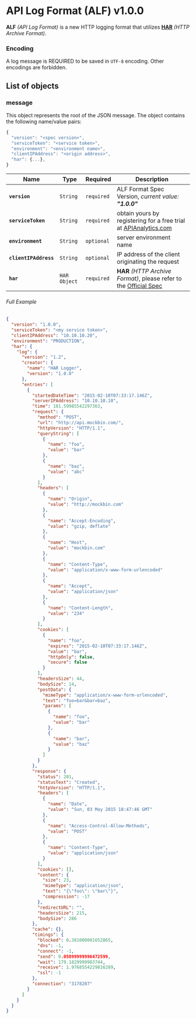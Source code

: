 # API Log Format (ALF) v1.0.0

**ALF** *(API Log Format)* is a new HTTP logging format that utilizes [**HAR**](http://www.softwareishard.com/blog/har-12-spec/) *(HTTP Archive Format)*.

### Encoding

A log message is REQUIRED to be saved in `UTF-8` encoding. Other encodings are forbidden.

## List of objects

### message

This object represents the root of the JSON message. The object contains the following name/value pairs:

```js
{
  "version": "<spec version>",
  "serviceToken": "<service token>",
  "environment": "<environment name>",
  "clientIPAddress": "<origin address>",
  "har": {...},
}
```

| Name                  | Type          | Required   | Description                                                                        |
| --------------------- | ------------- | ---------- | ---------------------------------------------------------------------------------- |
| **`version`**         | `String`      | `required` | ALF Format Spec Version, _current value: **"1.0.0"**_                              |
| **`serviceToken`**    | `String`      | `required` | obtain yours by registering for a free trial at [APIAnalytics.com][analytics-url]  |
| **`environment`**     | `String`      | `optional` | server environment name                                                            |
| **`clientIPAddress`** | `String`      | `optional` | IP address of the client originating the request                                   |
| **`har`**             | `HAR Object`  | `required` | **HAR** *(HTTP Archive Format)*, please refer to the [Official Spec][har-spec]     |

###### Full Example

```json
{
  "version": "1.0.0",
  "serviceToken": "<my service token>",
  "clientIPAddress": "10.10.10.20",
  "environment": "PRODUCTION",
  "har": {
    "log": {
      "version": "1.2",
      "creator": {
        "name": "HAR Logger",
        "version": "1.0.0"
      },
      "entries": [
        {
          "startedDateTime": "2015-02-10T07:33:17.146Z",
          "serverIPAddress": "10.10.10.10",
          "time": 181.59985542297363,
          "request": {
            "method": "POST",
            "url": "http://api.mockbin.com/",
            "httpVersion": "HTTP/1.1",
            "queryString": [
              {
                "name": "foo",
                "value": "bar"
              },
              {
                "name": "baz",
                "value": "abc"
              }
            ],
            "headers": [
              {
                "name": "Origin",
                "value": "http://mockbin.com"
              },
              {
                "name": "Accept-Encoding",
                "value": "gzip, deflate"
              },
              {
                "name": "Host",
                "value": "mockbin.com"
              },
              {
                "name": "Content-Type",
                "value": "application/x-www-form-urlencoded"
              },
              {
                "name": "Accept",
                "value": "application/json"
              },
              {
                "name": "Content-Length",
                "value": "234"
              }
            ],
            "cookies": [
              {
                "name": "foo",
                "expires": "2015-02-10T07:33:17.146Z",
                "value": "bar",
                "httpOnly": false,
                "secure": false
              }
            ],
            "headersSize": 44,
            "bodySize": 14,
            "postData": {
              "mimeType": "application/x-www-form-urlencoded",
              "text": "foo=bar&bar=baz",
              "params": [
                {
                  "name": "foo",
                  "value": "bar"
                },
                {
                  "name": "bar",
                  "value": "baz"
                }
              ]
            }
          },
          "response": {
            "status": 201,
            "statusText": "Created",
            "httpVersion": "HTTP/1.1",
            "headers": [
              {
                "name": "Date",
                "value": "Sun, 03 May 2015 18:47:46 GMT"
              },
              {
                "name": "Access-Control-Allow-Methods",
                "value": "POST"
              },
              {
                "name": "Content-Type",
                "value": "application/json"
              }
            ],
            "cookies": [],
            "content": {
              "size": 23,
              "mimeType": "application/json",
              "text": "{\"foo\": \"bar\"}",
              "compression": -17
            },
            "redirectURL": "",
            "headersSize": 215,
            "bodySize": 286
          },
          "cache": {},
          "timings": {
            "blocked": 0.381000001652865,
            "dns": -1,
            "connect": -1,
            "send": 0.05899999996472599,
            "wait": 179.1829999983744,
            "receive": 1.9768554229816289,
            "ssl": -1
          },
          "connection": "3178207"
        }
      ]
    }
  }
}
```

[analytics-url]: http://apianalytics.com "API Analytics"
[har-spec]: http://www.softwareishard.com/blog/har-12-spec/ "Har Specification"
[example]: #full-example "Example ALF Object"
